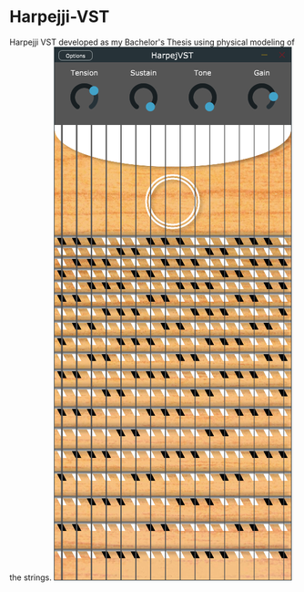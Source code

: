 # Harpejji-VST
 Harpejji VST developed as my Bachelor's Thesis using physical modeling of the strings.
![alt text](Harpejji_VST.png)
